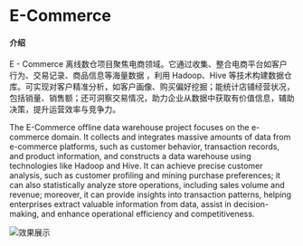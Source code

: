 # E-Commerce

#### 介绍
E - Commerce 离线数仓项目聚焦电商领域。它通过收集、整合电商平台如客户行为、交易记录、商品信息等海量数据 ，利用 Hadoop、Hive 等技术构建数据仓库。可实现对客户精准分析，如客户画像、购买偏好挖掘；能统计店铺经营状况，包括销量、销售额；还可洞察交易情况，助力企业从数据中获取有价值信息，辅助决策，提升运营效率与竞争力。

The E-Commerce offline data warehouse project focuses on the e-commerce domain. It collects and integrates massive amounts of data from e-commerce platforms, such as customer behavior, transaction records, and product information, and constructs a data warehouse using technologies like Hadoop and Hive. It can achieve precise customer analysis, such as customer profiling and mining purchase preferences; it can also statistically analyze store operations, including sales volume and revenue; moreover, it can provide insights into transaction patterns, helping enterprises extract valuable information from data, assist in decision-making, and enhance operational efficiency and competitiveness.

![效果展示](https://gitee.com/LemonWorld/picture/raw/master/img/FineShow3.png)
